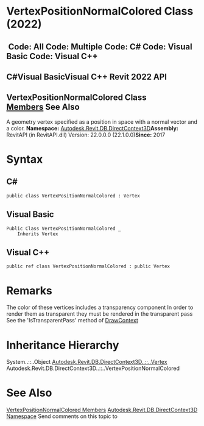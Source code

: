 # VertexPositionNormalColored Class (2022)

﻿
 Code: All Code: Multiple Code: C# Code: Visual Basic Code: Visual C++   
---  
C#Visual BasicVisual C++
Revit 2022 API  
---  
VertexPositionNormalColored Class  
[Members](96d8dbac-a77e-5a96-5469-bc36883264ac.md "VertexPositionNormalColored Members") See Also  
---  
A geometry vertex specified as a position in space with a normal vector and a color. 
**Namespace:** [Autodesk.Revit.DB.DirectContext3D](f4ba10f0-55ea-5344-173b-688405391794.md "Autodesk.Revit.DB.DirectContext3D Namespace")**Assembly:** RevitAPI (in RevitAPI.dll) Version: 22.0.0.0 (22.1.0.0)**Since:** 2017 
# Syntax
C#  
---  
```text
public class VertexPositionNormalColored : Vertex
```
  
Visual Basic  
---  
```text
Public Class VertexPositionNormalColored _
	Inherits Vertex
```
  
Visual C++  
---  
```text
public ref class VertexPositionNormalColored : public Vertex
```
  
# Remarks
The color of these vertices includes a transparency component In order to render them as transparent they must be rendered in the transparent pass See the 'IsTransparentPass' method of [DrawContext](b9244325-08c8-8bbd-a9f3-5d91d638d85d.md "DrawContext Class")
# Inheritance Hierarchy
System..::..Object [Autodesk.Revit.DB.DirectContext3D..::..Vertex](0434973b-559d-a27f-25f9-f6bf6ef4f750.md "Vertex Class") Autodesk.Revit.DB.DirectContext3D..::..VertexPositionNormalColored
# See Also
[VertexPositionNormalColored Members](96d8dbac-a77e-5a96-5469-bc36883264ac.md "VertexPositionNormalColored Members")
[Autodesk.Revit.DB.DirectContext3D Namespace](f4ba10f0-55ea-5344-173b-688405391794.md "Autodesk.Revit.DB.DirectContext3D Namespace")
Send comments on this topic to 